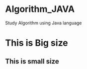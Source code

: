 # Algorithm_JAVA
Study Algorithm using Java language


This is Big size
===========

This is small size
-----------------
